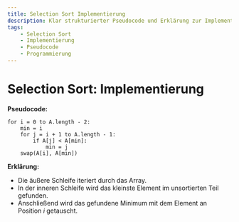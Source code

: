 ```yaml
---
title: Selection Sort Implementierung  
description: Klar strukturierter Pseudocode und Erklärung zur Implementierung von Selection Sort für Anfänger.  
tags:
    - Selection Sort
    - Implementierung
    - Pseudocode
    - Programmierung
---
```


# Selection Sort: Implementierung

**Pseudocode:**

```
for i = 0 to A.length - 2:
    min = i
    for j = i + 1 to A.length - 1:
        if A[j] < A[min]:
            min = j
    swap(A[i], A[min])
```

**Erklärung:**  
- Die äußere Schleife iteriert durch das Array.  
- In der inneren Schleife wird das kleinste Element im unsortierten Teil gefunden.  
- Anschließend wird das gefundene Minimum mit dem Element an Position *i* getauscht.

